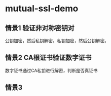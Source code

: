 # mutual-ssl-demo

## 情景1 验证非对称密钥对

公钥加密，然后私钥解密。私钥加密，然后公钥解密。


## 情景2 CA根证书验证数字证书

数字证书通过CA私钥进行解密，判断是否真证书


## 情景3


